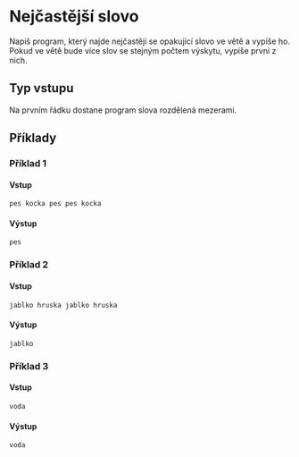 # Nejčastější slovo
Napiš program, který najde nejčastěji se opakující slovo ve větě a vypíše ho.
Pokud ve větě bude více slov se stejným počtem výskytu, vypíše první z nich.


## Typ vstupu
Na prvním řádku dostane program slova rozdělená mezerami.

## Příklady
### Příklad 1
#### Vstup
```
pes kocka pes pes kocka
```

#### Výstup
```
pes
```

### Příklad 2
#### Vstup
```
jablko hruska jablko hruska
```

#### Výstup
```
jablko
```

### Příklad 3
#### Vstup
```
voda
```

#### Výstup
```
voda
```